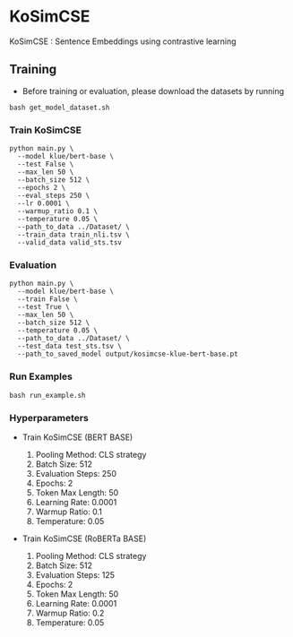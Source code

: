 # KoSimCSE
KoSimCSE : Sentence Embeddings using contrastive learning

## Training
- Before training or evaluation, please download the datasets by running
```
bash get_model_dataset.sh
```
### Train KoSimCSE
  ```
  python main.py \
    --model klue/bert-base \
    --test False \
    --max_len 50 \
    --batch_size 512 \
    --epochs 2 \
    --eval_steps 250 \
    --lr 0.0001 \
    --warmup_ratio 0.1 \
    --temperature 0.05 \
    --path_to_data ../Dataset/ \
    --train_data train_nli.tsv \
    --valid_data valid_sts.tsv
  ```
### Evaluation
  ```
  python main.py \
    --model klue/bert-base \
    --train False \
    --test True \
    --max_len 50 \
    --batch_size 512 \
    --temperature 0.05 \
    --path_to_data ../Dataset/ \
    --test_data test_sts.tsv \
    --path_to_saved_model output/kosimcse-klue-bert-base.pt
  ```

### Run Examples
```
bash run_example.sh
```
### Hyperparameters
- Train KoSimCSE (BERT BASE)
  1. Pooling Method: CLS strategy
  2. Batch Size: 512
  3. Evaluation Steps: 250
  4. Epochs: 2
  5. Token Max Length: 50
  6. Learning Rate: 0.0001
  7. Warmup Ratio: 0.1
  8. Temperature: 0.05
  
- Train KoSimCSE (RoBERTa BASE)
  1. Pooling Method: CLS strategy
  2. Batch Size: 512
  3. Evaluation Steps: 125
  4. Epochs: 2
  5. Token Max Length: 50
  6. Learning Rate: 0.0001
  7. Warmup Ratio: 0.2
  8. Temperature: 0.05
